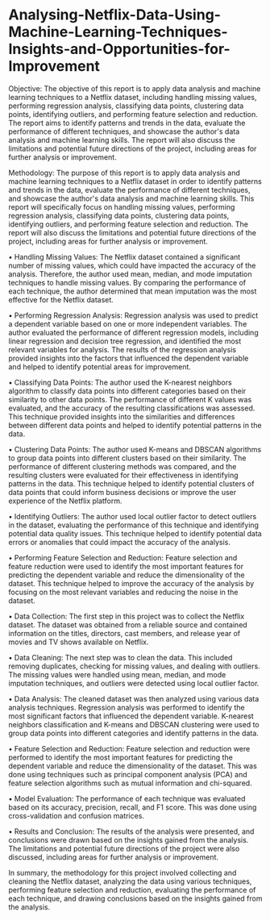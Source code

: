 # Analysing-Netflix-Data-Using-Machine-Learning-Techniques-Insights-and-Opportunities-for-Improvement
Objective:
The objective of this report is to apply data analysis and machine learning techniques to a Netflix dataset, including handling missing values, performing regression analysis, classifying data points, clustering data points, identifying outliers, and performing feature selection and reduction. The report aims to identify patterns and trends in the data, evaluate the performance of different techniques, and showcase the author's data analysis and machine learning skills. The report will also discuss the limitations and potential future directions of the project, including areas for further analysis or improvement.

Methodology:
The purpose of this report is to apply data analysis and machine learning techniques to a Netflix dataset in order to identify patterns and trends in the data, evaluate the performance of different techniques, and showcase the author's data analysis and machine learning skills. This report will specifically focus on handling missing values, performing regression analysis, classifying data points, clustering data points, identifying outliers, and performing feature selection and reduction. The report will also discuss the limitations and potential future directions of the project, including areas for further analysis or improvement.

• Handling Missing Values: The Netflix dataset contained a significant number of missing values, which could have impacted the accuracy of the analysis. Therefore, the author used mean, median, and mode imputation techniques to handle missing values. By comparing the performance of each technique, the author determined that mean imputation was the most effective for the Netflix dataset.

• Performing Regression Analysis: Regression analysis was used to predict a dependent variable based on one or more independent variables. The author evaluated the performance of different regression models, including linear regression and decision tree regression, and identified the most relevant variables for analysis. The results of the regression analysis provided insights into the factors that influenced the dependent variable and helped to identify potential areas for improvement.

• Classifying Data Points: The author used the K-nearest neighbors algorithm to classify data points into different categories based on their similarity to other data points. The performance of different K values was evaluated, and the accuracy of the resulting classifications was assessed. This technique provided insights into the similarities and differences between different data points and helped to identify potential patterns in the data.

• Clustering Data Points: The author used K-means and DBSCAN algorithms to group data points into different clusters based on their similarity. The performance of different clustering methods was compared, and the resulting clusters were evaluated for their effectiveness in identifying patterns in the data. This technique helped to identify potential clusters of data points that could inform business decisions or improve the user experience of the Netflix platform.

• Identifying Outliers: The author used local outlier factor to detect outliers in the dataset, evaluating the performance of this technique and identifying potential data quality issues. This technique helped to identify potential data errors or anomalies that could impact the accuracy of the analysis.

• Performing Feature Selection and Reduction: Feature selection and feature reduction were used to identify the most important features for predicting the dependent variable and reduce the dimensionality of the dataset. This technique helped to improve the accuracy of the analysis by focusing on the most relevant variables and reducing the noise in the dataset.

• Data Collection: The first step in this project was to collect the Netflix dataset. The dataset was obtained from a reliable source and contained information on the titles, directors, cast members, and release year of movies and TV shows available on Netflix.

• Data Cleaning: The next step was to clean the data. This included removing duplicates, checking for missing values, and dealing with outliers. The missing values were handled using mean, median, and mode imputation techniques, and outliers were detected using local outlier factor.

• Data Analysis: The cleaned dataset was then analyzed using various data analysis techniques. Regression analysis was performed to identify the most significant factors that influenced the dependent variable. K-nearest neighbors classification and K-means and DBSCAN clustering were used to group data points into different categories and identify patterns in the data.

• Feature Selection and Reduction: Feature selection and reduction were performed to identify the most important features for predicting the dependent variable and reduce the dimensionality of the dataset. This was done using techniques such as principal component analysis (PCA) and feature selection algorithms such as mutual information and chi-squared.

• Model Evaluation: The performance of each technique was evaluated based on its accuracy, precision, recall, and F1 score. This was done using cross-validation and confusion matrices.

• Results and Conclusion: The results of the analysis were presented, and conclusions were drawn based on the insights gained from the analysis. The limitations and potential future directions of the project were also discussed, including areas for further analysis or improvement.

In summary, the methodology for this project involved collecting and cleaning the Netflix dataset, analyzing the data using various techniques, performing feature selection and reduction, evaluating the performance of each technique, and drawing conclusions based on the insights gained from the analysis.
